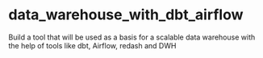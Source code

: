# data_warehouse_with_dbt_airflow
Build a tool that will be used as a basis for a scalable data warehouse with the help of tools like dbt, Airflow, redash and DWH 
